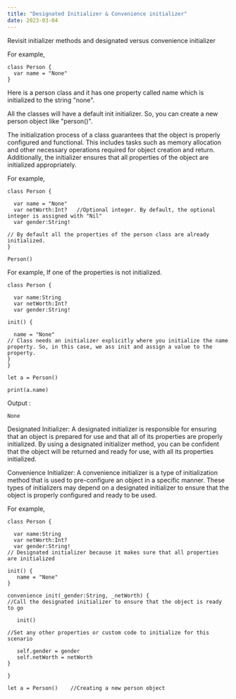 ```yaml
---
title: "Designated Initializer & Convenience initializer"
date: 2023-03-04
---
```

Revisit initializer methods and designated versus convenience initializer

For example, 

    class Person {
      var name = "None"
    }

Here is a person class and it has one property called name which is initialized to the string "none".

All the classes will have a default init initializer. So, you can create a new person object like "person()".

The initialization process of a class guarantees that the object is properly configured and functional. This includes tasks such as memory allocation and other necessary operations required for object creation and return. Additionally, the initializer ensures that all properties of the object are initialized appropriately.

For example,

    class Person {

      var name = "None"
      var netWorth:Int?   //Optional integer. By default, the optional integer is assigned with "Nil"
      var gender:String!

    // By default all the properties of the person class are already initialized.
    }

    Person()

For example, If one of the properties is not initialized. 

    class Person {

      var name:String
      var netWorth:Int?   
      var gender:String!

    init() {

      name = "None"    
    // Class needs an initializer explicitly where you initialize the name property. So, in this case, we ass init and assign a value to the property.
    }
    }

    let a = Person()
 
    print(a.name)

Output :

    None
   
Designated Initializer:
A designated initializer is responsible for ensuring that an object is prepared for use and that all of its properties are properly initialized. By using a designated initializer method, you can be confident that the object will be returned and ready for use, with all its properties initialized.

Convenience Initializer:
A convenience initializer is a type of initialization method that is used to pre-configure an object in a specific manner. These types of initializers may depend on a designated initializer to ensure that the object is properly configured and ready to be used.

For example, 

    class Person {

      var name:String
      var netWorth:Int?   
      var gender:String!
    // Designated initializer because it makes sure that all properties are initialized

    init() {
       name = "None"
    }

    convenience init(_gender:String, _netWorth) {
    //Call the designated initializer to ensure that the object is ready to go 

       init()

    //Set any other properties or custom code to initialize for this scenario

       self.gender = gender
       self.netWorth = netWorth
    }

    }

    let a = Person()    //Creating a new person object



















